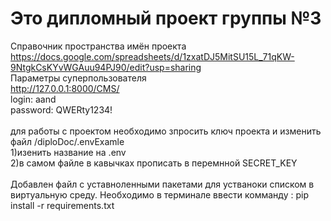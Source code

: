 # Это дипломный проект группы №3 

Справочник пространства имён проекта<br>
https://docs.google.com/spreadsheets/d/1zxatDJ5MitSU15L_71qKW-9NtgkCsKYvWGAuu94PJ90/edit?usp=sharing<br>
Параметры суперпользователя <br>
http://127.0.0.1:8000/CMS/<br>
login: aand<br>
password: QWERty1234!<br>
<br>
для работы с проектом необходимо зпросить ключ проекта и изменить файл /diploDoc/.envExamle <br>
      1)изенить название на .env<br>
      2)в самом файле в кавычках прописать в перемнной SECRET_KEY <br>
<br>
Добавлен файл с уставноленными пакетами для устваноки списком в виртуальную среду. Необходимо в терминале ввести комманду :  pip install -r requirements.txt<br>
